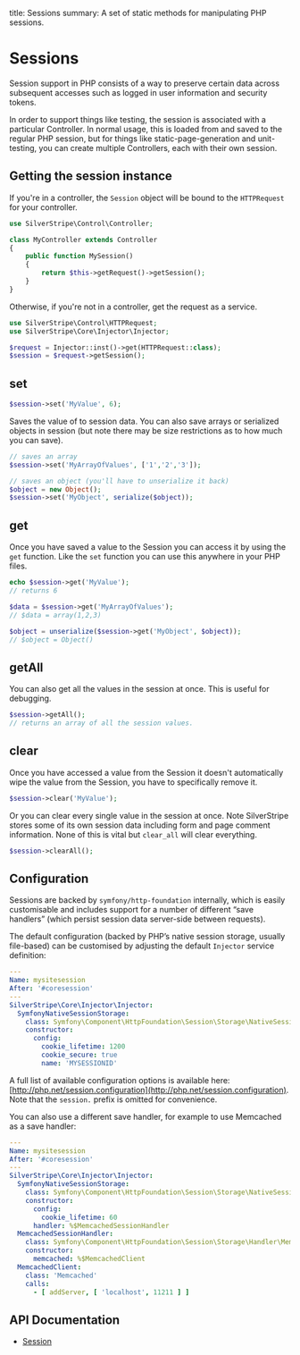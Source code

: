title: Sessions
summary: A set of static methods for manipulating PHP sessions.

# Sessions

Session support in PHP consists of a way to preserve certain data across subsequent accesses such as logged in user
information and security tokens.

In order to support things like testing, the session is associated with a particular Controller.  In normal usage,
this is loaded from and saved to the regular PHP session, but for things like static-page-generation and
unit-testing, you can create multiple Controllers, each with their own session.

## Getting the session instance

If you're in a controller, the `Session` object will be bound to the `HTTPRequest` for your controller.

```php
use SilverStripe\Control\Controller;

class MyController extends Controller
{
    public function MySession()
    {
        return $this->getRequest()->getSession();
    }
}
```

Otherwise, if you're not in a controller, get the request as a service.

```php
use SilverStripe\Control\HTTPRequest;
use SilverStripe\Core\Injector\Injector;

$request = Injector::inst()->get(HTTPRequest::class);
$session = $request->getSession();
```

## set


```php
$session->set('MyValue', 6);
```

Saves the value of to session data. You can also save arrays or serialized objects in session (but note there may be 
size restrictions as to how much you can save).


```php
// saves an array
$session->set('MyArrayOfValues', ['1','2','3']);

// saves an object (you'll have to unserialize it back)
$object = new Object();
$session->set('MyObject', serialize($object));

```

 
## get

Once you have saved a value to the Session you can access it by using the `get` function. Like the `set` function you 
can use this anywhere in your PHP files.


```php
echo $session->get('MyValue'); 
// returns 6

$data = $session->get('MyArrayOfValues'); 
// $data = array(1,2,3)

$object = unserialize($session->get('MyObject', $object)); 
// $object = Object()

```

## getAll

You can also get all the values in the session at once. This is useful for debugging.
```php
$session->getAll();
// returns an array of all the session values.
```

## clear

Once you have accessed a value from the Session it doesn't automatically wipe the value from the Session, you have
to specifically remove it.
```php
$session->clear('MyValue');
```

Or you can clear every single value in the session at once. Note SilverStripe stores some of its own session data
including form and page comment information. None of this is vital but `clear_all` will clear everything.
```php
$session->clearAll();
```

## Configuration

Sessions are backed by `symfony/http-foundation` internally, which is easily customisable and includes support for a number of different “save handlers” (which persist session data server-side between requests).

The default configuration (backed by PHP’s native session storage, usually file-based) can be customised by adjusting the default `Injector` service definition:

```yml
---
Name: mysitesession
After: '#coresession'
---
SilverStripe\Core\Injector\Injector:
  SymfonyNativeSessionStorage:
    class: Symfony\Component\HttpFoundation\Session\Storage\NativeSessionStorage
    constructor:
      config:
        cookie_lifetime: 1200
        cookie_secure: true
        name: 'MYSESSIONID'
```

A full list of available configuration options is available here: [http://php.net/session.configuration](http://php.net/session.configuration). Note that the `session.` prefix is omitted for convenience.

You can also use a different save handler, for example to use Memcached as a save handler:


```yml
---
Name: mysitesession
After: '#coresession'
---
SilverStripe\Core\Injector\Injector:
  SymfonyNativeSessionStorage:
    class: Symfony\Component\HttpFoundation\Session\Storage\NativeSessionStorage
    constructor:
      config:
        cookie_lifetime: 60
      handler: %$MemcachedSessionHandler
  MemcachedSessionHandler:
    class: Symfony\Component\HttpFoundation\Session\Storage\Handler\MemcachedSessionHandler
    constructor:
      memcached: %$MemcachedClient
  MemcachedClient:
    class: 'Memcached'
    calls:
      - [ addServer, [ 'localhost', 11211 ] ]
```

## API Documentation

* [Session](api:SilverStripe\Control\Session)
